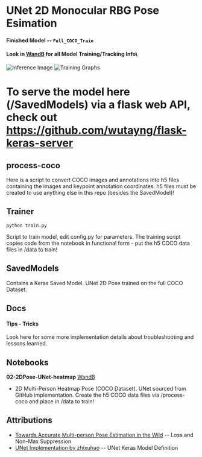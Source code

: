 # UNet 2D Monocular RBG Pose Esimation

#### Finished Model -- `Full_COCO_Train`

#### Look in [WandB](https://app.wandb.ai/wjtaylor/unet-2d-pose?workspace) for all Model Training/Tracking Info\

![Inference Image](https://github.com/wutayng/thirdeye/assets/heatmap-inference.png)
![Training Graphs](https://github.com/wutayng/thirdeye/assets/UNet=2DPose_WandB.png)

# To serve the model here (/SavedModels) via a flask web API, check out https://github.com/wutayng/flask-keras-server

## process-coco

Here is a script to convert COCO images and annotations into h5 files containing the images and keypoint annotation coordinates. h5 files must be created to use anything else in this repo (besides the SavedModel)!

## Trainer

```
python train.py
```

Script to train model, edit config.py for parameters.
The training script copies code from the notebook in functional form - put the h5 COCO data files in /data to train!

## SavedModels

Contains a Keras Saved Model. UNet 2D Pose trained on the full COCO Dataset.

## Docs

#### Tips - Tricks

Look here for some more implementation details about troubleshooting and lessons learned.

## Notebooks

**02-2DPose-UNet-heatmap** [WandB](https://app.wandb.ai/wjtaylor/unet-2d-pose?workspace)

-   2D Multi-Person Heatmap Pose (COCO Dataset). UNet sourced from GitHub implementation. Create the h5 COCO data files via /process-coco and place in /data to train!

## Attributions

-   [Towards Accurate Multi-person Pose Estimation in the Wild](https://arxiv.org/pdf/1701.01779.pdf)
    -- Loss and Non-Max Suppression
-   [UNet Implementation by zhixuhao](https://github.com/zhixuhao/unet)
    -- UNet Keras Model Definition
